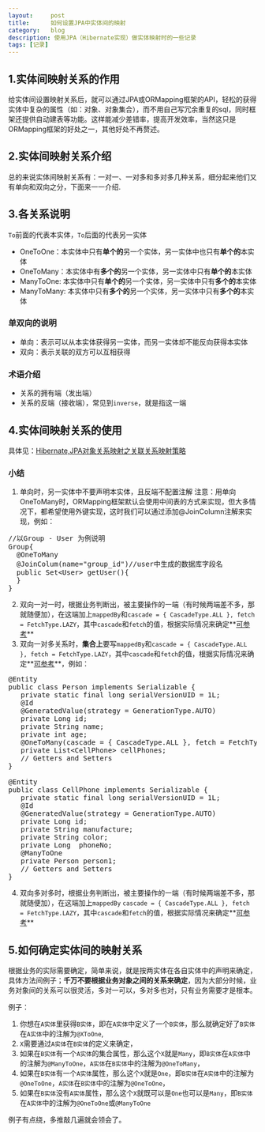 ```yaml
---
layout:     post
title:      如何设置JPA中实体间的映射
category:   blog
description: 使用JPA（Hibernate实现）做实体映射时的一些记录
tags: [记录]
---
```

## 1.实体间映射关系的作用
给实体间设置映射关系后，就可以通过JPA或ORMapping框架的API，轻松的获得实体中复杂的属性（如：对象、对象集合），而不用自己写冗余重复的sql，同时框架还提供自动建表等功能。这样能减少差错率，提高开发效率，当然这只是ORMapping框架的好处之一，其他好处不再赘述。

## 2.实体间映射关系介绍
总的来说实体间映射关系有：一对一、一对多和多对多几种关系，细分起来他们又有单向和双向之分，下面来一一介绍.

## 3.各关系说明
`To`前面的代表本实体，`To`后面的代表另一实体

- OneToOne：本实体中只有**单个的**另一个实体，另一实体中也只有**单个的**本实体
- OneToMany：本实体中有**多个的**另一个实体，另一实体中只有**单个的**本实体
- ManyToOne: 本实体中只有**单个的**另一个实体，另一实体中只有**多个的**本实体
- ManyToMany: 本实体中只有**多个的**另一个实体，另一实体中只有**多个的**本实体

### 单双向的说明

- 单向：表示可以从本实体获得另一实体，而另一实体却不能反向获得本实体
- 双向：表示关联的双方可以互相获得

### 术语介绍

- 关系的拥有端（发出端）
- 关系的反端（接收端），常见到`inverse`，就是指这一端

## 4.实体间映射关系的使用
具体见：[Hibernate,JPA对象关系映射之关联关系映射策略](www.ibm.com/developerworks/cn/java/j-lo-jparelated/)
### 小结
1. 单向时，另一实体中不要声明本实体，且反端不配置注解 注意：用单向OneToMany时，ORMapping框架默认会使用中间表的方式来实现，但大多情况下，都希望使用外键实现，这时我们可以通过添加@JoinColumn注解来实现，例如：
<pre class="brush:java,highlight:[4]">
//以Group - User 为例说明
Group{
  @OneToMany
  @JoinColum(name="group_id")//user中生成的数据库字段名
  public Set&lt;User> getUser(){
  }
}
</pre>
2. 双向一对一时，根据业务判断出，被主要操作的一端（有时候两端差不多，那就随便加），在这端加上`mappedBy`和`cascade = { CascadeType.ALL }, fetch = FetchType.LAZY`，其中`cascade`和`fetch`的值，根据实际情况来确定**[可参考](www.blogjava.net/stone840/archive/2013/03/05/396062.html)**
3. 双向一对多关系时，**集合上**要写`mappedBy`和`cascade = { CascadeType.ALL }, fetch = FetchType.LAZY`，其中`cascade`和`fetch`的值，根据实际情况来确定**[可参考](www.blogjava.net/stone840/archive/2013/03/05/396062.html)**，例如：
<pre class="brush:java,highlight:[9,23]">
@Entity
public class Person implements Serializable {
   private static final long serialVersionUID = 1L;
   @Id
   @GeneratedValue(strategy = GenerationType.AUTO)
   private Long id;
   private String name;
   private int age;
   @OneToMany(cascade = { CascadeType.ALL }, fetch = FetchType.LAZY, mappedBy = "person1")
   private List&lt;CellPhone> cellPhones;
   // Getters and Setters
}

@Entity
public class CellPhone implements Serializable {
   private static final long serialVersionUID = 1L;
   @Id
   @GeneratedValue(strategy = GenerationType.AUTO)
   private Long id;
   private String manufacture;
   private String color;
   private Long  phoneNo;
   @ManyToOne
   private Person person1;
   // Getters and Setters
}
</pre>
4. 双向多对多时，根据业务判断出，被主要操作的一端（有时候两端差不多，那就随便加），在这端加上`mappedBy` `cascade = { CascadeType.ALL }, fetch = FetchType.LAZY`，其中`cascade`和`fetch`的值，根据实际情况来确定**[可参考](www.blogjava.net/stone840/archive/2013/03/05/396062.html)**

## 5.如何确定实体间的映射关系
根据业务的实际需要确定，简单来说，就是按两实体在各自实体中的声明来确定，具体方法间例子；**千万不要根据业务对象之间的关系来确定**，因为大部分时候，业务对象间的关系可以很灵活，多对一可以，多对多也对，只有业务需要才是根本。

例子：

1. 你想在`A实体`里获得`B实体`，即在`A实体`中定义了一个`B实体`，那么就确定好了`B实体`在`A实体`中的注解为`@XToOne`,
2. `X`需要通过`A实体`在`B实体`的定义来确定，
3. 如果在`B实体`有一个`A实体`的集合属性，那么这个`X`就是`Many`，即`B实体`在`A实体`中的注解为`@ManyToOne`，`A实体`在`B实体`中的注解为`@OneToMany`，
4. 如果在`B实体`有一个`A实体`属性，那么这个`X`就是`One`，即`B实体`在`A实体`中的注解为`@OneToOne`，`A实体`在`B实体`中的注解为`@OneToOne`，
5. 如果在`B实体`没有`A实体`属性，那么这个`X`就既可以是`One`也可以是`Many`，即`B实体`在`A实体`中的注解为`@OneToOne`或`@ManyToOne`

例子有点绕，多推敲几遍就会领会了。



